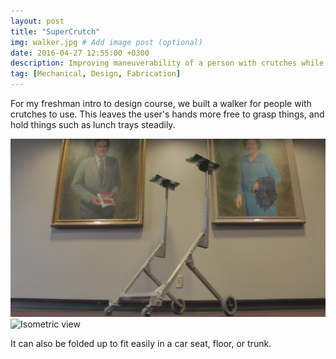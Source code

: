 ```yaml
---
layout: post
title: "SuperCrutch"
img: walker.jpg # Add image post (optional)
date: 2016-04-27 12:55:00 +0300
description: Improving maneuverability of a person with crutches while carrying things
tag: [Mechanical, Design, Fabrication]
---
```


For my freshman intro to design course, we built a walker for people with crutches to use. This leaves the user's hands more free to grasp things, and hold things such as lunch trays steadily.

![Isometric view](/assets/img/supercrutch/showcase.jpg)
![Isometric view](/assets/img/supercrutch/comparison.jpg)

It can also be folded up to fit easily in a car seat, floor, or trunk.